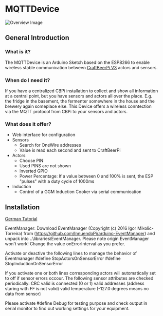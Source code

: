 # MQTTDevice

![Overview Image](/img/Overview.png)
## General Introduction

### What is it?

The MQTTDevice is an Arduino Sketch based on the ESP8266 to enable wireless stable communication between [CraftBeerPi V3](https://github.com/Manuel83/craftbeerpi3) actors and sensors.

### When do I need it?

If you have a centralized CBPi installation to collect and show all information at a central point, but you have sensors and actors all over the place. E.g. the fridge in the basement, the fermenter somewhere in the house and the brewery again someplace else.
This Device offers a wireless conntection via the MQTT protocol from CBPi to your sensors and actors.

### What does it offer?

* Web interface for configuration
* Sensors
  * Search for OneWire addresses
  * Value is read each second and sent to CraftBeerPi
* Actors
  * Choose PIN
  * Used PINS are not shown
  * Inverted GPIO
  * Power Percentage: If a value between 0 and 100% is sent, the ESP "pulses" with a duty cycle of 1000ms
* Induction
  * Control of a GGM Induction Cooker via serial communication

## Installation

[German Tutorial](https://hobbybrauer.de/forum/viewtopic.php?f=58&t=19036&p=309196#p309196)

EventManager:
Download EventManager (Copyright (c) 2016 Igor Mikolic-Torreira) from (https://github.com/InnuendoPi/arduino-EventManager) and unpack into ..\libraries\EventManager. Please note origin EventManager won't work! 
Change the value onErrorInterval as you prefer.

Activate or deactive the following lines to manage the behavior of Eventmanager
#define StopActorsOnSensorError
#define StopInductionOnSensorError

If you activate one or both lines corresponding actors will automatically set to off if sensor errors occour. The following sensor attributes are checked periodically:
CRC valid
is connected (0 or 1)
valid addresses (address staring with FF is not valid)
valid temperature (-127.0 degrees means no data from sensor)

Please activate 
#define Debug 
for testing purpose and check output in serial monitor to find out working settings for your equipment.
